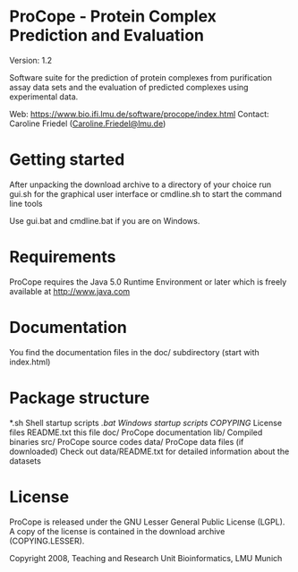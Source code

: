 ProCope - Protein Complex Prediction and Evaluation
===============
Version: 1.2

Software suite for the prediction of protein complexes from purification assay
data sets and the evaluation of predicted complexes using experimental data.

Web:      https://www.bio.ifi.lmu.de/software/procope/index.html
Contact:  Caroline Friedel (Caroline.Friedel@lmu.de)


Getting started
===============
After unpacking the download archive to a directory of your choice run
gui.sh for the graphical user interface or
cmdline.sh to start the command line tools

Use gui.bat and cmdline.bat if you are on Windows.


Requirements
============
ProCope requires the Java 5.0 Runtime Environment or later which is freely 
available at http://www.java.com


Documentation
=============
You find the documentation files in the doc/ subdirectory (start with index.html)

Package structure
=================
*.sh        Shell startup scripts
*.bat       Windows startup scripts
COPYPING*   License files
README.txt  this file
doc/        ProCope documentation
lib/        Compiled binaries
src/        ProCope source codes
data/       ProCope data files (if downloaded)
            Check out data/README.txt for detailed information about the datasets
            

License
=======
ProCope is released under the GNU Lesser General Public License (LGPL).
A copy of the license is contained in the download archive (COPYING.LESSER).

Copyright 2008, Teaching and Research Unit Bioinformatics, LMU Munich
